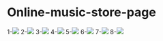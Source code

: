 # Online-music-store-page
1-<img src="https://user-images.githubusercontent.com/49411072/148749808-b6172b6b-6912-4d20-84e8-0df5ea4f8e91.png">
2-<img src="https://user-images.githubusercontent.com/49411072/148749832-10a4c663-54e0-43f7-81cc-ee81fc69ddf8.png">
3-<img src="https://user-images.githubusercontent.com/49411072/148749844-cd40752a-7ec4-4adc-be51-df346dc3989c.png">
4-<img src="https://user-images.githubusercontent.com/49411072/148749865-6f997bf1-e85b-41e8-9280-84696d735a65.png">
5-<img src="https://user-images.githubusercontent.com/49411072/148749879-9bae1be5-07a2-4194-86a5-6c5b77d7cf0b.png">
6-<img src="https://user-images.githubusercontent.com/49411072/154808925-4c2e6005-15de-44da-afde-49eae9af1063.png">
7-<img src="https://user-images.githubusercontent.com/49411072/154808932-cbde5d1d-cee7-4599-8a52-2ee25e851ecd.png">
8-<img src="https://user-images.githubusercontent.com/49411072/154808934-0a478717-1831-475a-bfa4-79d841dc7077.png">








